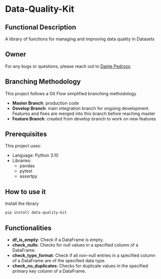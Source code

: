 # Data-Quality-Kit

## Functional Description
A library of functions for managing and improving data quality in Datasets

## Owner
For any bugs or questions, please reach out to [Dante Pedrozo](mailto:dante.victor.33@gmail.com)

## Branching Methodology
This project follows a Git Flow simplified branching methodology
- **Master Branch**: production code
- **Develop Branch**: main integration branch for ongoing development. Features and fixes are merged into this branch before reaching master
- **Feature Branch**: created from develop branch to work on new features

## Prerequisites
This project uses:
- Language: Python 3.10
- Libraries: 
  - pandas
  - pytest
  - assertpy

## How to use it
Install the library

```bash
pip install data-quality-kit
```


## Functionalities
- **df_is_empty**: Check if a DataFrame is empty.
- **check_nulls**: Checks for null values in a specified column of a DataFrame.
- **check_type_format**: Check if all non-null entries in a specified column of a DataFrame are of the specified data type.
- **check_no_duplicates**: Checks for duplicate values in the specified primary key column of a DataFrame.
 